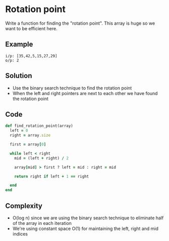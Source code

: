 # Rotation point
Write a function for finding the "rotation point". This array is huge so we want to be efficient here.

## Example
```
i/p: [35,42,5,15,27,29]
o/p: 2
```

## Solution
- Use the binary search technique to find the rotation point
- When the left and right pointers are next to each other we have found the rotation point

## Code
```ruby
def find_rotation_point(array)
  left = 0
  right = array.size

  first = array[0]

  while left < right
    mid = (left + right) / 2

    array[mid] > first ? left = mid : right = mid

    return right if left + 1 == right

  end
end
```

## Complexity
- O(log n) since we are using the binary search technique to eliminate half of the array in each iteration
- We're using constant space O(1) for maintaining the left, right and mid indices
